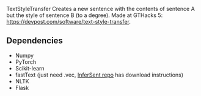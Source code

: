 TextStyleTransfer
Creates a new sentence with the contents of sentence A but the style of sentence B (to a degree). Made at GTHacks 5: https://devpost.com/software/text-style-transfer.

## Dependencies
- Numpy
- PyTorch
- Scikit-learn
- fastText (just need .vec, [InferSent repo](https://github.com/facebookresearch/InferSent) has download instructions)
- NLTK
- Flask
